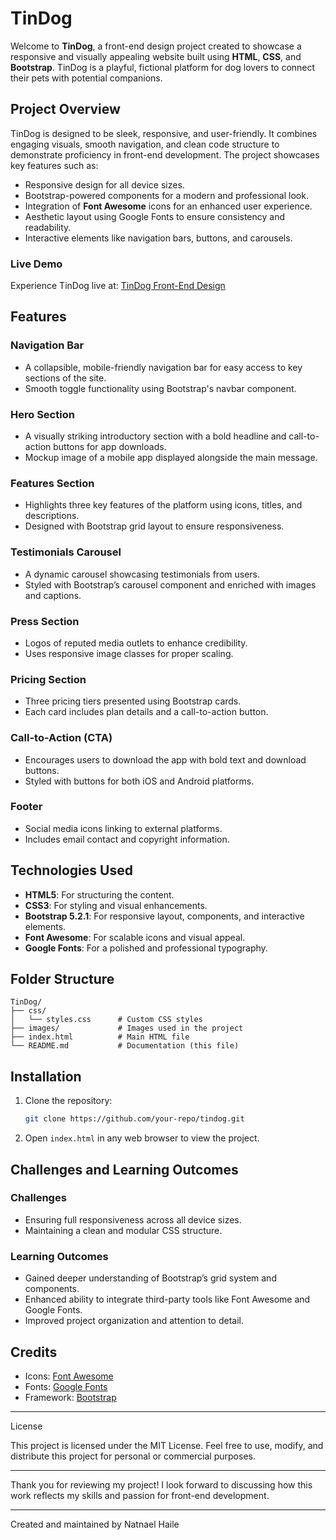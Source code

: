 # TinDog&#x20;

Welcome to **TinDog**, a front-end design project created to showcase a responsive and visually appealing website built using **HTML**, **CSS**, and **Bootstrap**. TinDog is a playful, fictional platform for dog lovers to connect their pets with potential companions.

## Project Overview

TinDog is designed to be sleek, responsive, and user-friendly. It combines engaging visuals, smooth navigation, and clean code structure to demonstrate proficiency in front-end development. The project showcases key features such as:

- Responsive design for all device sizes.
- Bootstrap-powered components for a modern and professional look.
- Integration of **Font Awesome** icons for an enhanced user experience.
- Aesthetic layout using Google Fonts to ensure consistency and readability.
- Interactive elements like navigation bars, buttons, and carousels.

### Live Demo

Experience TinDog live at: [TinDog Front-End Design](https://tindog-frontend.surge.sh/)

## Features

### Navigation Bar

- A collapsible, mobile-friendly navigation bar for easy access to key sections of the site.
- Smooth toggle functionality using Bootstrap's navbar component.

### Hero Section

- A visually striking introductory section with a bold headline and call-to-action buttons for app downloads.
- Mockup image of a mobile app displayed alongside the main message.

### Features Section

- Highlights three key features of the platform using icons, titles, and descriptions.
- Designed with Bootstrap grid layout to ensure responsiveness.

### Testimonials Carousel

- A dynamic carousel showcasing testimonials from users.
- Styled with Bootstrap’s carousel component and enriched with images and captions.

### Press Section

- Logos of reputed media outlets to enhance credibility.
- Uses responsive image classes for proper scaling.

### Pricing Section

- Three pricing tiers presented using Bootstrap cards.
- Each card includes plan details and a call-to-action button.

### Call-to-Action (CTA)

- Encourages users to download the app with bold text and download buttons.
- Styled with buttons for both iOS and Android platforms.

### Footer

- Social media icons linking to external platforms.
- Includes email contact and copyright information.

## Technologies Used

- **HTML5**: For structuring the content.
- **CSS3**: For styling and visual enhancements.
- **Bootstrap 5.2.1**: For responsive layout, components, and interactive elements.
- **Font Awesome**: For scalable icons and visual appeal.
- **Google Fonts**: For a polished and professional typography.

## Folder Structure

```
TinDog/
├── css/
│   └── styles.css      # Custom CSS styles
├── images/             # Images used in the project
├── index.html          # Main HTML file
└── README.md           # Documentation (this file)
```

## Installation

1. Clone the repository:
   ```bash
   git clone https://github.com/your-repo/tindog.git
   ```
2. Open `index.html` in any web browser to view the project.

## Challenges and Learning Outcomes

### Challenges

- Ensuring full responsiveness across all device sizes.
- Maintaining a clean and modular CSS structure.

### Learning Outcomes

- Gained deeper understanding of Bootstrap’s grid system and components.
- Enhanced ability to integrate third-party tools like Font Awesome and Google Fonts.
- Improved project organization and attention to detail.

## Credits

- Icons: [Font Awesome](https://fontawesome.com/)
- Fonts: [Google Fonts](https://fonts.google.com/)
- Framework: [Bootstrap](https://getbootstrap.com/)

---

License

This project is licensed under the MIT License. Feel free to use, modify, and distribute this project for personal or commercial purposes.

---

Thank you for reviewing my project! I look forward to discussing how this work reflects my skills and passion for front-end development.

---

Created and maintained by Natnael Haile
